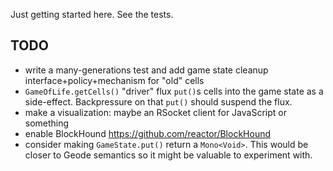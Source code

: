 Just getting started here. See the tests.

## TODO

* write a many-generations test and add game state cleanup interface+policy+mechanism for "old" cells
* `GameOfLife.getCells()` "driver" flux `put()`s cells into the game state as a side-effect. Backpressure on that `put()` should suspend the flux.
* make a visualization: maybe an RSocket client for JavaScript or something
* enable BlockHound https://github.com/reactor/BlockHound
* consider making `GameState.put()` return a `Mono<Void>`. This would be closer to Geode semantics so it might be valuable to experiment with.